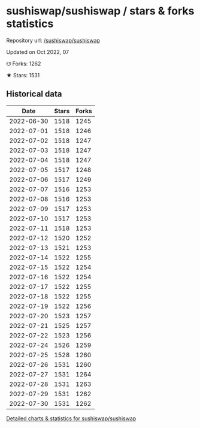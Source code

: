 # sushiswap/sushiswap / stars & forks statistics

Repository url: [/sushiswap/sushiswap](https://github.com/sushiswap/sushiswap)

Updated on Oct 2022, 07

☋ Forks: 1262

★ Stars: 1531

## Historical data
| Date | Stars | Forks |
|------|-------|-------|
| 2022-06-30 | 1518 | 1245 | 
| 2022-07-01 | 1518 | 1246 | 
| 2022-07-02 | 1518 | 1247 | 
| 2022-07-03 | 1518 | 1247 | 
| 2022-07-04 | 1518 | 1247 | 
| 2022-07-05 | 1517 | 1248 | 
| 2022-07-06 | 1517 | 1249 | 
| 2022-07-07 | 1516 | 1253 | 
| 2022-07-08 | 1516 | 1253 | 
| 2022-07-09 | 1517 | 1253 | 
| 2022-07-10 | 1517 | 1253 | 
| 2022-07-11 | 1518 | 1253 | 
| 2022-07-12 | 1520 | 1252 | 
| 2022-07-13 | 1521 | 1253 | 
| 2022-07-14 | 1522 | 1255 | 
| 2022-07-15 | 1522 | 1254 | 
| 2022-07-16 | 1522 | 1254 | 
| 2022-07-17 | 1522 | 1255 | 
| 2022-07-18 | 1522 | 1255 | 
| 2022-07-19 | 1522 | 1256 | 
| 2022-07-20 | 1523 | 1257 | 
| 2022-07-21 | 1525 | 1257 | 
| 2022-07-22 | 1523 | 1256 | 
| 2022-07-24 | 1526 | 1259 | 
| 2022-07-25 | 1528 | 1260 | 
| 2022-07-26 | 1531 | 1260 | 
| 2022-07-27 | 1531 | 1264 | 
| 2022-07-28 | 1531 | 1263 | 
| 2022-07-29 | 1531 | 1262 | 
| 2022-07-30 | 1531 | 1262 | 


[Detailed charts & statistics for sushiswap/sushiswap](https://reviewgithub.com/rep/sushiswap/sushiswap)
